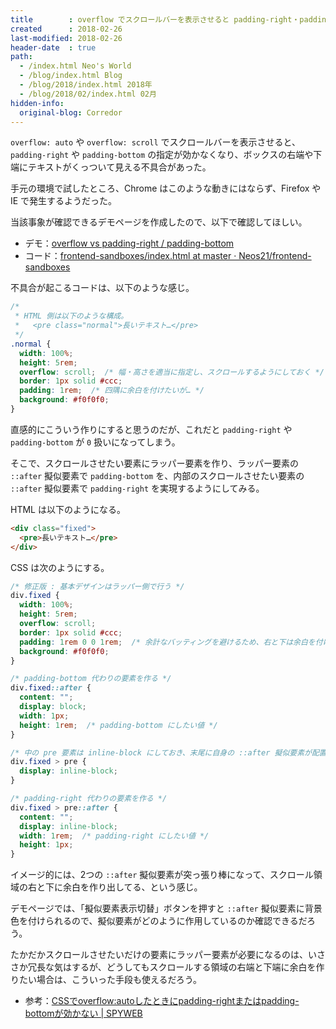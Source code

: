 ```yaml
---
title        : overflow でスクロールバーを表示させると padding-right・padding-bottom が効かなくなる事象と対策
created      : 2018-02-26
last-modified: 2018-02-26
header-date  : true
path:
  - /index.html Neo's World
  - /blog/index.html Blog
  - /blog/2018/index.html 2018年
  - /blog/2018/02/index.html 02月
hidden-info:
  original-blog: Corredor
---
```


`overflow: auto` や `overflow: scroll` でスクロールバーを表示させると、`padding-right` や `padding-bottom` の指定が効かなくなり、ボックスの右端や下端にテキストがくっついて見える不具合があった。

手元の環境で試したところ、Chrome はこのような動きにはならず、Firefox や IE で発生するようだった。

当該事象が確認できるデモページを作成したので、以下で確認してほしい。

- デモ：[overflow vs padding-right / padding-bottom](https://neos21.github.io/frontend-sandboxes/overflow-vs-padding-right-padding-bottom/index.html)
- コード：[frontend-sandboxes/index.html at master · Neos21/frontend-sandboxes](https://github.com/neos21/frontend-sandboxes/blob/master/overflow-vs-padding-right-padding-bottom/index.html)

不具合が起こるコードは、以下のような感じ。

```css
/* 
 * HTML 側は以下のような構成。
 *   <pre class="normal">長いテキスト…</pre>
 */
.normal {
  width: 100%;
  height: 5rem;
  overflow: scroll;  /* 幅・高さを適当に指定し、スクロールするようにしておく */
  border: 1px solid #ccc;
  padding: 1rem;  /* 四隅に余白を付けたいが… */
  background: #f0f0f0;
}
```

直感的にこういう作りにすると思うのだが、これだと `padding-right` や `padding-bottom` が `0` 扱いになってしまう。

そこで、スクロールさせたい要素にラッパー要素を作り、ラッパー要素の `::after` 擬似要素で `padding-bottom` を、内部のスクロールさせたい要素の `::after` 擬似要素で `padding-right` を実現するようにしてみる。

HTML は以下のようになる。

```html
<div class="fixed">
  <pre>長いテキスト…</pre>
</div>
```

CSS は次のようにする。

```css
/* 修正版 : 基本デザインはラッパー側で行う */
div.fixed {
  width: 100%;
  height: 5rem;
  overflow: scroll;
  border: 1px solid #ccc;
  padding: 1rem 0 0 1rem;  /* 余計なバッティングを避けるため、右と下は余白を付けないでおく */
  background: #f0f0f0;
}

/* padding-bottom 代わりの要素を作る */
div.fixed::after {
  content: "";
  display: block;
  width: 1px;
  height: 1rem;  /* padding-bottom にしたい値 */
}

/* 中の pre 要素は inline-block にしておき、末尾に自身の ::after 擬似要素が配置できるようにしておく */
div.fixed > pre {
  display: inline-block;
}

/* padding-right 代わりの要素を作る */
div.fixed > pre::after {
  content: "";
  display: inline-block;
  width: 1rem;  /* padding-right にしたい値 */
  height: 1px;
}
```

イメージ的には、2つの `::after` 擬似要素が突っ張り棒になって、スクロール領域の右と下に余白を作り出してる、という感じ。

デモページでは、「擬似要素表示切替」ボタンを押すと `::after` 擬似要素に背景色を付けられるので、擬似要素がどのように作用しているのか確認できるだろう。

たかだかスクロールさせたいだけの要素にラッパー要素が必要になるのは、いささか冗長な気はするが、どうしてもスクロールする領域の右端と下端に余白を作りたい場合は、こういった手段も使えるだろう。

- 参考：[CSSでoverflow:autoしたときにpadding-rightまたはpadding-bottomが効かない | SPYWEB](https://spyweb.media/2018/01/18/css-overflow-auto-scroll-ignore-padding-right-bottom/)

